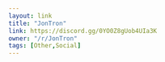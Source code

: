 ```yaml
---
layout: link
title: "JonTron"
link: https://discord.gg/0YO0Z8gUob4UIa3K
owner: "/r/JonTron"
tags: [Other,Social]
---
```


